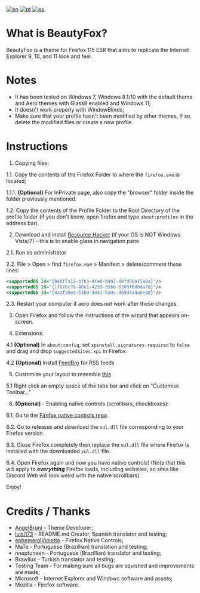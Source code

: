 [![en](https://img.shields.io/badge/readme-en-red.svg)](https://github.com/luisl173/temp/blob/main/README.md)
[![pt](https://img.shields.io/badge/ler--me-pt-green.svg)](https://github.com/luisl173/temp/blob/main/README.pt.md)
[![es](https://img.shields.io/badge/léame-es-yellow.svg)](https://github.com/luisl173/temp/blob/main/README.es.md)
# What is BeautyFox?
BeautyFox is a theme for Firefox 115 ESR that aims to replicate the Internet Explorer 9, 10, and 11 look and feel.

# Notes
* It has been tested on Windows 7, Windows 8.1/10 with the default theme and Aero themes with Glass8 enabled and Windows 11;
* It doesn't work properly with WindowBlinds;
* Make sure that your profile hasn't been modified by other themes, if so, delete the modified files _or_ create a new profile.

# Instructions

1. Copying files:

1.1.	Copy the contents of the Firefox Folder to where the `firefox.exe` is located;

1.1.1. **(Optional)** For InPrivate page, also copy the "browser" folder inside the folder previously mentioned.

1.2.	Copy the contents of the Profile Folder to the Root Directory of the profile folder (if you don't know, open firefox and type `about:profiles` in the address bar).

2.	Download and install [Resource Hacker](https://angusj.com/resourcehacker/) (if your OS is NOT Windows Vista/7) - this is to enable glass in navigation pane

2.1.	Run as administrator

2.2.	File > Open > find `firefox.exe` > Manifest > delete/comment these lines:
```xml
<supportedOS Id="{8e0f7a12-bfb3-4fe8-b9a5-48fd50a15a9a}"/>
<supportedOS Id="{1f676c76-80e1-4239-95bb-83d0f6d0da78}"/>
<supportedOS Id="{4a2f28e3-53b9-4441-ba9c-d69d4a4a6e38}"/>
```
2.3.	Restart your computer if aero does not work after these changes.

3. Open Firefox and follow the instructions of the wizard that appears on-screen.

4.	Extensions:

4.1	**(Optional)** In `about:config`, set `xpinstall.signatures.required` to `false` and drag and drop `suggestedSites.xpi` in Firefox

4.2	**(Optional)** Install [FeedBro](https://addons.mozilla.org/en-US/firefox/addon/feedbroreader/) for RSS feeds

5. Customise your layout to resemble [this](https://www.techrepublic.com/wp-content/uploads/2011/03/6202428.png)

5.1 Right click an empty space of the tabs bar and click on "Customise Toolbar..."

6. **(Optional)** - Enabling native controls (scrollbars, checkboxes):

6.1. Go to the [Firefox native controls repo](https://github.com/ephemeralViolette/firefox-native-controls)

6.2. Go to releases and download the `xul.dll` file corresponding to your Firefox version.

6.3. Close Firefox completely then replace the `xul.dll` file where Firefox is installed with the downloaded `xul.dll` file.

6.4. Open Firefox again and now you have native controls! (Note that this will apply to ***everything*** Firefox loads, including websites, so sites like Discord Web will look weird with the native scrollbars).

Enjoy!

# Credits / Thanks
* [AngelBruni](https://github.com/angelbruni) - Theme Developer;
* [luisl173](https://github.com/luisl173) - README.md Creator, Spanish translator and testing;
* [ephemeralViolette](https://github.com/ephemeralViolette) - Firefox Native Controls;
* MaTe - Portuguese (Brazillian) translation and testing;
* nneptuneen - Portuguese (Brazillian) translator and testing;
* Brawllux - Turkish translator and testing;
* Testing Team - For making sure all bugs are squished and improvements are made;
* Microsoft - Internet Explorer and Windows software and assets;
* Mozilla - Firefox software.

